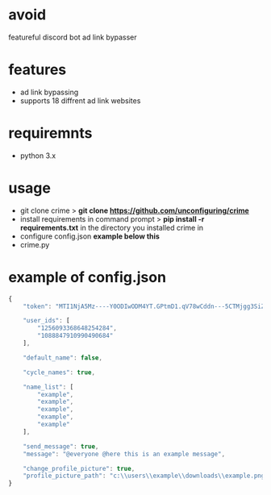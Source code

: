 # avoid
featureful discord bot ad link bypasser

# features 
- ad link bypassing
- supports 18 diffrent ad link websites

# requiremnts 
- python 3.x

# usage
- git clone crime > **git clone https://github.com/unconfiguring/crime**
- install requirements in command prompt > **pip install -r requirements.txt** in the directory you installed crime in
- configure config.json **example below this**
- crime.py

# example of config.json
```js
{
    "token": "MTI1NjA5Mz----Y0ODIwODM4YT.GPtmD1.qV78wCddn---5CTMjgg3SiZiR----IOzPpJpFoU",

    "user_ids": [
        "1256093368648254284",  
        "1088847910990490684"
    ],

    "default_name": false,

    "cycle_names": true,

    "name_list": [
        "example",
        "example",
        "example",
        "example",
        "example"
    ],

    "send_message": true,
    "message": "@everyone @here this is an example message",

    "change_profile_picture": true,
    "profile_picture_path": "c:\\users\\example\\downloads\\example.png"
}
```


